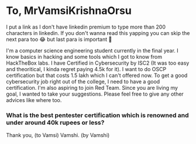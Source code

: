 # To, MrVamsiKrishnaOrsu
I put a link as I don't have linkedin premium to type more than 200 characters in linkedin. If you don't wanna read this yapping you can skip the next para too 😂 but last para is important 👀

I'm a computer science engineering student currently in the final year. I know basics in hacking and some tools which I got to know from HackTheBox labs. I have Certified in Cybersecurity by ISC2 (It was too easy and theoritical, I kinda regret paying 4.5k for it). I want to do OSCP certification but that costs 1.5 lakh which I can't offered now. To get a good cybersecurity job right out of the college, I need to have a good certification. I'm also aspiring to join Red Team. Since you are living my goal, I wanted to take your suggestions. Please feel free to give any other advices like where too.

### What is the best pentester certification which is renowned and under around 40k rupees or less?

Thank you, (to Vamsi)
Vamshi. (by Vamshi) 
